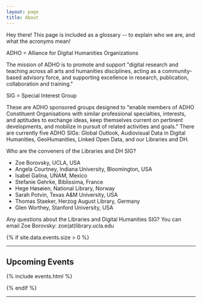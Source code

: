 ```yaml
---
layout: page
title: About
---
```


<p class="message">
  Hey there! This page is included as a glossary -- to explain who we are, and what the acronyms mean!  
</p>

ADHO = Alliance for Digital Humanities Organizations
<p class="message">
 The mission of ADHO is to promote and support "digital research and teaching across all arts and humanities disciplines, acting as a community-based advisory force, and supporting excellence in research, publication, collaboration and training."
</p>
SIG = Special Interest Group
<p class="message">
These are ADHO sponsored groups designed to "enable members of ADHO Constituent Organisations with similar professional specialties, interests, and aptitudes to exchange ideas, keep themselves current on pertinent developments, and mobilize in pursuit of related activities and goals."  There are currently five ADHO SIGs: Global Outlook, Audiovisual Data in Digital Humanities, GeoHumanities, Linked Open Data, and our Libraries and DH.     
</p>

Who are the conveners of the Libraries and DH SIG?
  
* Zoe Borovsky, UCLA, USA
* Angela Courtney, Indiana University, Bloomington, USA
* Isabel Galina, UNAM, Mexico
* Stefanie Gehrke, Biblissima, France
* Hege Høsøien, National Library, Norway
* Sarah Potvin, Texas A&M University, USA
* Thomas Staeker, Herzog August Library, Germany
* Glen Worthey, Stanford University, USA


Any questions about the Libraries and Digital Humanities SIG?
You can email Zoe Borovsky:  zoe(at)library.ucla.edu


{% if site.data.events.size > 0 %}
***

## Upcoming Events

{% include events.html %}

{% endif %}
***
